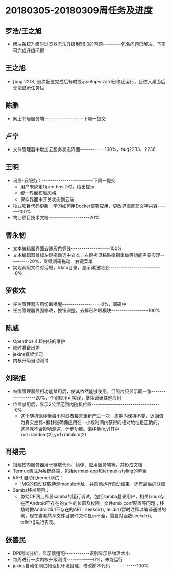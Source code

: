 # 20180305-20180309周任务及进度

## 罗浩/王之旭
- 解决系统升级时浏览器无法升级到58.0的问题---------包名问题已解决，下周可完成升级问题

## 王之旭
- [bug 2218] 首次配置完成后有时提示setupwizard已停止运行，且进入桌面后无法显示任务栏

## 陈鹏
- 网上邻居服务端-------------------下周一提交

## 卢宁
- 文件管理器中增加云服务状态界面------------100%，bug2233、2236

## 王明
- 设置-云服务：-------------------------下周一提交
   - 用户未绑定OpenthosID时，给出提示
   - 统一界面布局风格
   - 保存界面中开关状态到云端
- 物业项目代码更新：学习如何用Docker部署应用，更改界面底部文字内容-------100%
- 物业项目技术文档--------------------20%

## 曹永韧
- 文本编辑器界面去除灰色竖线-------------------100%
- 文本编辑器鼠标左键拖动选中文本，右键拷贝粘贴撤销重做等功能需要实现----------20%，继续调研拖动、右键菜单
- 实现调用文件对话框，/data目录，显示详细视图--------------------------0%

## 罗俊欢
- 任务管理器应用切断唤醒-------------------0%，调研中
- 任务管理器界面修改，按钮调整，去掉已休眠模块------------------100%

## 陈威
- Openthos 4.15内核的维护
- 随时准备出差
- jekins框架学习
- 内核升级自动测试

## 刘晓旭
- 权限管理器照相功能禁用后，使其依然能够使用，但照片只显示同一张------------------20%，个别应用可实现，继续调研其他应用
- 位置禁用后，显示2公里范围内随机位置----------------------------------0%
   - 这个随机偏移量每小时或者每天重新产生一次，周期内保持不变，返回值为真实坐标+偏移量确保应用在一小段时间内获得的相对地址是正确的，这样就不会影响测速、计步功能。偏移量(x,y)其中 x=1+random(2),y=1+random(2)

## 肖络元
- 搭建校内服务器用于存放代码、镜像、应用服务端等，并形成文档
- Termux集成为系统终端，包括termux-app和termux-styling的整合
- kAFL自动化kernel测试：
   - IMG的自动获取待测module地址，并自动运行自动结束，还有最后的联调
- Samba移植项目：
   - 协助CP网上邻居samba的运行调试，包括samba登录用户，相关Linux存在而Android不存在的文件的位置及权限，文件smb.conf配置等问题；移植时把Android5.1不存在的API：seekdir(), telldir()暂时注释以编译通过的坑，现在查看共享文件目录时文件显示不全，需要对函数seekdir(), telldir()进行实现。

## 张善民
- DPI测试分析，显示器适配------------识别显示器物理大小
- 每周进行一次内核升级测试-------------0%，未能运行
- jekins自动化测试物理机环境搭建，修改脚本代码-------------100%

